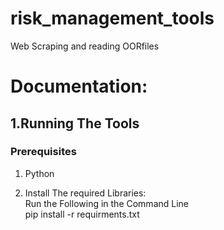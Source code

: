 # risk_management_tools
Web Scraping and reading OORfiles

# Documentation:

## 1.Running The Tools
### Prerequisites

1. Python 

2. Install The required Libraries:  
Run the Following in the Command Line  
        pip install -r requirments.txt

